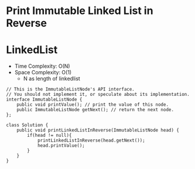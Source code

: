 # Print Immutable Linked List in Reverse
# LinkedList
* Time Complexity: O(N)
* Space Complexity: O(1)
	* N as length of linkedlist
```
// This is the ImmutableListNode's API interface.
// You should not implement it, or speculate about its implementation.
interface ImmutableListNode {
    public void printValue(); // print the value of this node.
    public ImmutableListNode getNext(); // return the next node.
};

class Solution {
    public void printLinkedListInReverse(ImmutableListNode head) {
        if(head != null){
            printLinkedListInReverse(head.getNext());
            head.printValue();
        }
    }
}
```